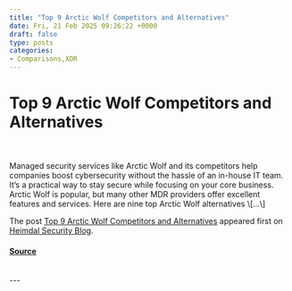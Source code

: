 ```yaml
---
title: "Top 9 Arctic Wolf Competitors and Alternatives"
date: Fri, 21 Feb 2025 09:26:22 +0000
draft: false
type: posts
categories: 
- Comparisons,XDR
---
```

# Top 9 Arctic Wolf Competitors and Alternatives

<br/>

<br/>
Managed security services like Arctic Wolf and its competitors help companies boost cybersecurity without the hassle of an in-house IT team. It’s a practical way to stay secure while focusing on your core business. Arctic Wolf is popular, but many other MDR providers offer excellent features and services. Here are nine top Arctic Wolf alternatives \[…\]

The post [Top 9 Arctic Wolf Competitors and Alternatives](https://heimdalsecurity.com/blog/arctic-wolf-competitors/) appeared first on [Heimdal Security Blog](https://heimdalsecurity.com/blog).

#### [Source](https://heimdalsecurity.com/blog/arctic-wolf-competitors/)

<br/>
---
